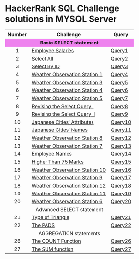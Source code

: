 # HackerRank SQL Challenge solutions in MYSQL Server
<table>
        <thead>
                <tr>  <th>Number</th>
                        <th>Challenge</th>
                        <th>Query</th>
                </tr>        
 </thead>
<body>
        
<tr>
<td align="center" colspan="3" style="background-color:rgb(238, 130, 238);"> <b> Basic SELECT statement </b> </td>   
</tr>  
<tr>
                       <td align="center">1</td>
                        <td><a href="https://www.hackerrank.com/challenges/salary-of-employees/problem?isFullScreen=true"
                                        rel="nofollow">Employee Salaries</a></td>
                        <td><a href="https://github.com/kicherethedatascientist/HackerRank_SQL_Challenges_Solutions/blob/main/Basic%20SELECT/Employee%20Salaries">Query1</a>
        </td>
         </tr>
                <tr>
                        <td align="center">2</td>
                        <td><a href="https://www.hackerrank.com/challenges/select-all-sql/problem?isFullScreen=true"
                                        rel="nofollow">Select All</a></td>
                        <td><a href="https://github.com/kicherethedatascientist/HackerRank_SQL_Challenges_Solutions/blob/main/Basic%20SELECT/SELECT%20all.sql">Query2</a>
                        </td>
                </tr>
                <tr>
                        <td align="center">3</td>
                        <td><a href="https://www.hackerrank.com/challenges/select-by-id/problem?isFullScreen=true"
                                        rel="nofollow">Select By ID</a></td>
                        <td><a href="https://github.com/kicherethedatascientist/HackerRank_SQL_Challenges_Solutions/blob/main/Basic%20SELECT/Select%20By%20ID">Query3</a>
                        </td>
                </tr>
                <tr>
                        <td align="center">4</td>
                        <td><a href="https://www.hackerrank.com/challenges/weather-observation-station-1/problem?isFullScreen=true"
                                        rel="nofollow">Weather Observation Station 1</a></td>
                        <td><a href="https://github.com/kicherethedatascientist/HackerRank_SQL_Challenges_Solutions/blob/main/Basic%20SELECT/Weather%20Observation%20Station%201">Query4</a>
                        </td>
                </tr>
                <tr>
                        <td align="center">5</td>
                        <td><a href="https://www.hackerrank.com/challenges/weather-observation-station-3/problem?isFullScreen=true"
                                        rel="nofollow">Weather Observation Station 3</a></td>
                        <td><a href="https://github.com/kicherethedatascientist/HackerRank_SQL_Challenges_Solutions/blob/main/Basic%20SELECT/Weather%20Observation%20Station%203">Query5</a>
                        </td>
                </tr>
                <tr>
                        <td align="center">6</td>
                        <td><a href="https://www.hackerrank.com/challenges/weather-observation-station-4/problem?isFullScreen=true"
                                        rel="nofollow">Weather Observation Station 4</a></td>
                        <td><a href="https://github.com/kicherethedatascientist/HackerRank_SQL_Challenges_Solutions/blob/main/Basic%20SELECT/Weather%20Observation%20Station%204">Query6</a>
                        </td>
                </tr>
                <tr>
                        <td align="center">7</td>
                        <td><a href="https://www.hackerrank.com/challenges/weather-observation-station-5/problem?isFullScreen=true"
                                        rel="nofollow">Weather Observation Station 5</a></td>
                        <td><a href="https://github.com/kicherethedatascientist/HackerRank_SQL_Challenges_Solutions/blob/main/Basic%20SELECT/Weather%20Observation%20Station%205">Query7</a>
                        </td>
                </tr>
                <tr>
                        <td align="center">8</td>
                        <td><a href="https://www.hackerrank.com/challenges/revising-the-select-query/problem?isFullScreen=true"
                                        rel="nofollow">Revising the Select Query I</a></td>
                        <td><a href="https://github.com/kicherethedatascientist/HackerRank_SQL_Challenges_Solutions/blob/main/Basic%20SELECT/Revising%20the%20Select%20Query%20I">Query8</a>
                        </td>
                </tr>
                <tr>
                        <td align="center">9</td>
                        <td><a href="https://www.hackerrank.com/challenges/revising-the-select-query-2/problem?isFullScreen=true"
                                        rel="nofollow">Revising the Select Query II</a></td>
                        <td><a href="https://github.com/kicherethedatascientist/HackerRank_SQL_Challenges_Solutions/blob/main/Basic%20SELECT/Revising%20the%20Select%20Query%20II">Query9</a>
                        </td>
                </tr>
                <tr>
                        <td align="center">10</td>
                        <td><a href="https://www.hackerrank.com/challenges/japanese-cities-attributes/problem?isFullScreen=true"
                                        rel="nofollow">Japanese Cities' Attributes</a></td>
                        <td><a href="https://github.com/kicherethedatascientist/HackerRank_SQL_Challenges_Solutions/blob/main/Basic%20SELECT/Japanese%20Cities'%20Attributes">Query10</a>
                        </td>
                </tr>
                <tr>
                        <td align="center">11</td>
                        <td><a href="https://www.hackerrank.com/challenges/japanese-cities-name/problem?isFullScreen=true"
                                        rel="nofollow">Japanese Cities' Names</a></td>
                        <td><a href="https://github.com/kicherethedatascientist/HackerRank_SQL_Challenges_Solutions/blob/main/Basic%20SELECT/Japanese%20Cities'%20Names">Query11</a>
                        </td>
                </tr>
                <tr>
                        <td align="center">12</td>
                        <td><a href="https://www.hackerrank.com/challenges/weather-observation-station-8/problem?isFullScreen=true"
                                        rel="nofollow">Weather Observation Station 8</a></td>
                        <td><a href="https://github.com/kicherethedatascientist/HackerRank_SQL_Challenges_Solutions/blob/main/Basic%20SELECT/Weather%20Observation%20Station%208">Query12</a>
                        </td>
                </tr>
                <tr>
                        <td align="center">13</td>
                        <td><a href="https://www.hackerrank.com/challenges/weather-observation-station-7/problem?isFullScreen=true"
                                        rel="nofollow">Weather Observation Station 7</a></td>
                        <td><a href="https://github.com/kicherethedatascientist/HackerRank_SQL_Challenges_Solutions/blob/main/Basic%20SELECT/Weather%20Observation%20Station%207">Query13</a>
                        </td>
                </tr>
                <tr>
                        <td align="center">14</td>
                        <td><a href="https://www.hackerrank.com/challenges/name-of-employees/problem?isFullScreen=true"
                                        rel="nofollow">Employee Names</a></td>
                        <td><a href="https://github.com/kicherethedatascientist/HackerRank_SQL_Challenges_Solutions/blob/main/Basic%20SELECT/Employee%20Names">Query14</a>
                        </td>
                </tr>
                <tr>
                        <td align="center">15</td>
                        <td><a href="https://www.hackerrank.com/challenges/more-than-75-marks/problem?isFullScreen=true"
                                        rel="nofollow">Higher Than 75 Marks</a></td>
                        <td><a href="https://github.com/kicherethedatascientist/HackerRank_SQL_Challenges_Solutions/blob/main/Basic%20SELECT/Higher%20Than%2075%20Marks">Query15</a>
                        </td>
                </tr>
                <tr>
                        <td align="center">16</td>
                        <td><a href="https://www.hackerrank.com/challenges/weather-observation-station-10/problem?isFullScreen=true"
                                        rel="nofollow">Weather Observation Station 10</a></td>
                        <td><a href="https://github.com/kicherethedatascientist/HackerRank_SQL_Challenges_Solutions/blob/main/Basic%20SELECT/Weather%20Observation%20Station%2010">Query16</a>
                        </td>
                </tr>
                <tr>
                        <td align="center">17</td>
                        <td><a href="https://www.hackerrank.com/challenges/weather-observation-station-9/problem?isFullScreen=true"
                                        rel="nofollow">Weather Observation Station 9</a></td>
                        <td><a href="https://github.com/kicherethedatascientist/HackerRank_SQL_Challenges_Solutions/blob/main/Basic%20SELECT/Weather%20Observation%20Station%209">Query17</a>
                        </td>
                </tr>
                <tr>
                        <td align="center">18</td>
                        <td><a href="https://www.hackerrank.com/challenges/weather-observation-station-12/problem?isFullScreen=true"
                                        rel="nofollow">Weather Observation Station 12</a></td>
                        <td><a href="https://github.com/kicherethedatascientist/HackerRank_SQL_Challenges_Solutions/blob/main/Basic%20SELECT/Weather%20Observation%20Station%2012">Query18</a>
                        </td>
                </tr>
                <tr>
                        <td align="center">19</td>
                        <td><a href="https://www.hackerrank.com/challenges/weather-observation-station-11/problem?isFullScreen=true"
                                        rel="nofollow">Weather Observation Station 11</a></td>
                        <td><a href="https://github.com/kicherethedatascientist/HackerRank_SQL_Challenges_Solutions/tree/main/Basic%20SELECT">Query19</a>
                        </td>
                </tr>
                <tr>
                        <td align="center">20</td>
                        <td><a href="https://www.hackerrank.com/challenges/weather-observation-station-6/problem?isFullScreen=true"
                                        rel="nofollow">Weather Observation Station 6</a></td>
                        <td><a href="https://github.com/kicherethedatascientist/HackerRank_SQL_Challenges_Solutions/blob/main/Basic%20SELECT/Weather%20Observation%20Station%206">Query20</a>
                        </td>
                </tr>
                <tr>
                    <td align="center" colspan="3">Advanced SELECT statement</td>   
                </tr>
                <tr>
                        <td align="center">21</td>
                        <td><a href="https://www.hackerrank.com/challenges/what-type-of-triangle/problem"
                                        rel="nofollow">Type of Triangle</a></td>
                        <td align="center"> <a
                                        href="https://github.com/kicherethedatascientist/HackerRank_SQL_Challenges_Solutions/blob/main/Advanced%20SELECT%20statement/Type%20of%20Triangle">Query21</a>
                        </td>  
                </tr>
<tr>
<td align="center">22</td>
<td><a href="https://www.hackerrank.com/challenges/the-pads/problem" rel="nofollow">The PADS</a></td>
<td align="center"><a href="https://github.com/kicherethedatascientist/HackerRank_SQL_Challenges_Solutions/blob/main/Advanced%20SELECT%20statement/The%20PADS">Query22</a></td>
</tr>
<!--
<tr>
<td align="center">23</td>
<td><a href="https://www.hackerrank.com/challenges/occupations/problem" rel="nofollow">Occupations</a></td>
<td align="center"><a href="https://github.com/kicherethedatascientist/HackerRank_SQL_Challenges_Solutions/blob/main/Advanced%20SELECT%20statement/Occupations">Query23</a></td>
</tr>

<tr>
<td align="center">24</td>
<td><a href="https://www.hackerrank.com/challenges/binary-search-tree-1/problem" rel="nofollow">Binary Tree Nodes</a></td>
<td align="center"><a href="">Query24</a></td>
</tr>
<tr>
<td align="center">25</td>
<td><a href="https://www.hackerrank.com/challenges/the-company/problem" rel="nofollow">New Companies</a></td>
<td align="center"><a href="">Query25</a></td>
</tr>
-->

<tr>
                    <td align="center" colspan="3">AGGREGATION statements </td>   
                </tr>
                <tr>
                        <td align="center">26</td>
                        <td><a href="https://www.hackerrank.com/challenges/revising-aggregations-the-count-function/problem?isFullScreen=true"
                                        rel="nofollow">The COUNT Function</a></td>
                        <td align="center"> <a
                                        href="https://github.com/kicherethedatascientist/HackerRank_SQL_Challenges_Solutions/blob/main/AGGREGATIONS%20STATEMENTS/The%20count%20function">Query26</a>
                        </td>  
                </tr>
 <tr>
                        <td align="center">27</td>
                        <td><a href="https://www.hackerrank.com/challenges/revising-aggregations-sum/problem?isFullScreen=true"
                                        rel="nofollow">The SUM function</a></td>
                        <td align="center"> <a
                                        href="https://github.com/kicherethedatascientist/HackerRank_SQL_Challenges_Solutions/blob/main/AGGREGATIONS%20STATEMENTS/The%20SUM%20function">Query27</a>
                        </td>  
 </tr>
 
</body>
 
</table>
